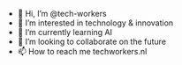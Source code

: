 - 👋 Hi, I’m @tech-workers
- 👀 I’m interested in technology & innovation
- 🌱 I’m currently learning AI
- 💞️ I’m looking to collaborate on the future
- 📫 How to reach me techworkers.nl

<!---
tech-workers/tech-workers is a ✨ special ✨ repository because its `README.md` (this file) appears on your GitHub profile.
You can click the Preview link to take a look at your changes.
--->
